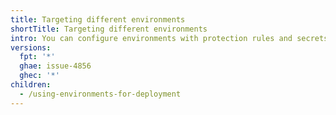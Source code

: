 ```yaml
---
title: Targeting different environments
shortTitle: Targeting different environments
intro: You can configure environments with protection rules and secrets. A workflow job that references an environment must follow any protection rules for the environment before running or accessing the environment's secrets.
versions:
  fpt: '*'
  ghae: issue-4856
  ghec: '*'
children:
  - /using-environments-for-deployment
---
```


